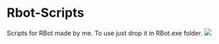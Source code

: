 # Rbot-Scripts

Scripts for RBot made by me.
To use just drop it in RBot.exe folder.
![](https://imgur.com/SDU0oqd.gif)
